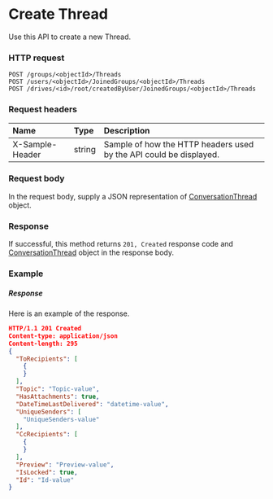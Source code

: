 # Create Thread

Use this API to create a new Thread.
### HTTP request
```http
POST /groups/<objectId>/Threads
POST /users/<objectId>/JoinedGroups/<objectId>/Threads
POST /drives/<id>/root/createdByUser/JoinedGroups/<objectId>/Threads

```
### Request headers
| Name       | Type | Description|
|:---------------|:--------|:----------|
| X-Sample-Header  | string  | Sample of how the HTTP headers used by the API could be displayed.|

### Request body
In the request body, supply a JSON representation of [ConversationThread](../resources/conversationthread.md) object.


### Response
If successful, this method returns `201, Created` response code and [ConversationThread](../resources/conversationthread.md) object in the response body.

### Example
##### Response
Here is an example of the response.
```json
HTTP/1.1 201 Created
Content-type: application/json
Content-length: 295
{
  "ToRecipients": [
    {
    }
  ],
  "Topic": "Topic-value",
  "HasAttachments": true,
  "DateTimeLastDelivered": "datetime-value",
  "UniqueSenders": [
    "UniqueSenders-value"
  ],
  "CcRecipients": [
    {
    }
  ],
  "Preview": "Preview-value",
  "IsLocked": true,
  "Id": "Id-value"
}
```

<!-- uuid: 0201ee60-6b94-4501-ad03-b629209bab4b
2015-10-09 16:05:02 UTC -->